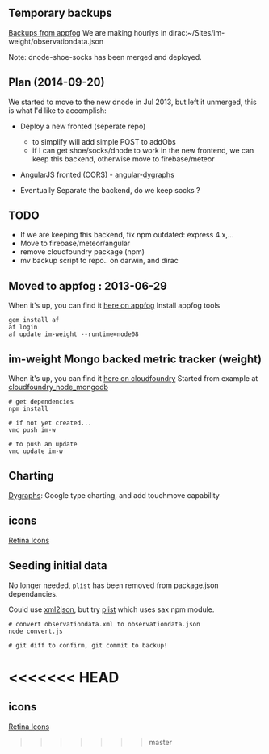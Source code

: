## Temporary backups
[Backups from appfog](http://im-weight.aws.af.cm/)
We are making hourlys in dirac:~/Sites/im-weight/observationdata.json

Note: dnode-shoe-socks has been merged and deployed.

## Plan (2014-09-20)
We started to move to the new dnode in Jul 2013, but left it unmerged, this is what I'd like to accomplish:

- Deploy a new fronted (seperate repo)
    - to simplify will add simple POST to addObs
    - if I can get shoe/socks/dnode to work in the new frontend, we can keep this backend, otherwise move to firebase/meteor

- AngularJS fronted (CORS) - [angular-dygraphs](http://cdjackson.github.io/angular-dygraphs/)
- Eventually Separate the backend, do we keep socks ?

## TODO

* If we are keeping this backend, fix npm outdated: express 4.x,...
* Move to firebase/meteor/angular
* remove cloudfoundry package (npm)
* mv backup script to repo.. on darwin, and dirac

## Moved to appfog : 2013-06-29
When it's up, you can find it [here on appfog](http://im-weight.aws.af.cm/)
Install appfog tools

    gem install af
    af login
    af update im-weight --runtime=node08


## im-weight Mongo backed metric tracker (weight)
When it's up, you can find it [here on cloudfoundry](http://im-w.cloudfoundry.com)
Started from example at
  [cloudfoundry_node_mongodb](https://github.com/gatesvp/cloudfoundry_node_mongodb.git)

    # get dependencies
    npm install
    
    # if not yet created...
    vmc push im-w
    
    # to push an update
    vmc update im-w

## Charting
[Dygraphs](http://dygraphs.com/): Google type charting, and add touchmove capability

## icons

[Retina Icons](http://www.iconfinder.com/search/1/?q=iconset%3Atwg_retina_icons)

## Seeding initial data

No longer needed, `plist` has been removed from package.json dependancies.

Could use [xml2json](https://github.com/buglabs/node-xml2json), but try [plist](https://github.com/TooTallNate/node-plist) which uses sax npm module.

    # convert observationdata.xml to observationdata.json
    node convert.js
    
    # git diff to confirm, git commit to backup!

<<<<<<< HEAD
=======
## icons

[Retina Icons](http://www.iconfinder.com/search/1/?q=iconset%3Atwg_retina_icons)
>>>>>>> master
